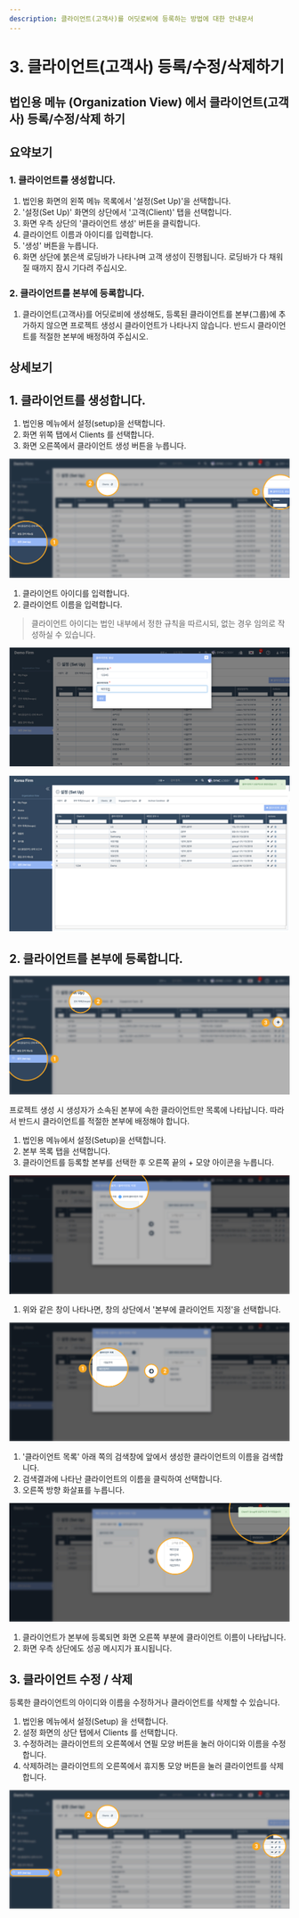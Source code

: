```yaml
---
description: 클라이언트(고객사)를 어딧로비에 등록하는 방법에 대한 안내문서
---
```


# 3. 클라이언트\(고객사\) 등록/수정/삭제하기

## 법인용 메뉴 \(Organization View\) 에서 클라이언트\(고객사\) 등록/수정/삭제 하기  

## 요약보기  

### 1. 클라이언트를 생성합니다. 

1. 법인용 화면의 왼쪽 메뉴 목록에서 '설정\(Set Up\)'을 선택합니다.
2. '설정\(Set Up\)' 화면의 상단에서 '고객\(Client\)' 탭을 선택합니다.
3. 화면 우측 상단의 '클라이언트 생성' 버튼을 클릭합니다.
4. 클라이언트 이름과 아이디를 입력합니다. 
5. '생성' 버튼을 누릅니다. 
6. 화면 상단에 붉은색 로딩바가 나타나며 고객 생성이 진행됩니다. 로딩바가 다 채워질 때까지 잠시 기다려 주십시오.  

### 2. 클라이언트를 본부에 등록합니다. 

1. 클라이언트\(고객사\)를 어딧로비에 생성해도, 등록된 클라이언트를 본부\(그룹\)에 추가하지 않으면 프로젝트 생성시 클라이언트가 나타나지 않습니다. 반드시 클라이언트를 적절한 본부에 배정하여 주십시오. 

## 상세보기  

## 1. 클라이언트를 생성합니다. 

1. 법인용 메뉴에서 설정\(setup\)을 선택합니다. 
2. 화면 위쪽 탭에서 Clients 를 선택합니다. 
3. 화면 오른쪽에서 클라이언트 생성 버튼을 누릅니다. 

![](../../../.gitbook/assets/add_client_1.jpg)

1. 클라이언트 아이디를 입력합니다. 
2. 클라이언트 이름을 입력합니다. 

> 클라이언트 아이디는 법인 내부에서 정한 규칙을 따르시되, 없는 경우 임의로 작성하실 수 있습니다.

![](../../../.gitbook/assets/add_client_2.jpg)

![&#xD654;&#xBA74; &#xC624;&#xB978;&#xCABD; &#xC704;&#xC5D0; &#xC131;&#xACF5; &#xC54C;&#xB78C;&#xC774; &#xB098;&#xD0C0;&#xB0A9;&#xB2C8;&#xB2E4;. ](../../../.gitbook/assets/a_3_3.jpg)

## 2. 클라이언트를 본부에 등록합니다. 

![&#xBC95;&#xC778;&#xC6A9; &#xBA54;&#xB274; &amp;gt; &#xBCF8;&#xBD80; &#xBAA9;&#xB85D;](../../../.gitbook/assets/add_client_3.jpg)

프로젝트 생성 시 생성자가 소속된 본부에 속한 클라이언트만 목록에 나타납니다. 따라서 반드시 클라이언트를 적절한 본부에 배정해야 합니다.  

1. 법인용 메뉴에서 설정\(Setup\)을 선택합니다. 
2. 본부 목록 탭을 선택합니다. 
3. 클라이언트를 등록할 본부를 선택한 후 오른쪽 끝의 + 모양 아이콘을 누릅니다. 

![&#xC0AC;&#xC6A9;&#xC790; &#xBC0F; &#xD074;&#xB77C;&#xC774;&#xC5B8;&#xD2B8; &#xC9C0;&#xC815; &#xCC3D;&#xC774; &#xB098;&#xD0C0;&#xB0A9;&#xB2C8;&#xB2E4;. ](../../../.gitbook/assets/add_client_4.jpg)

1. 위와 같은 창이 나타나면, 창의 상단에서 '본부에 클라이언트 지정'을 선택합니다. 

![&#xAC80;&#xC0C9;&#xCC3D;&#xC5D0; &#xC55E;&#xC5D0;&#xC11C; &#xB4F1;&#xB85D;&#xD55C; &#xD074;&#xB77C;&#xC774;&#xC5B8;&#xD2B8;&#xC758; &#xC774;&#xB984;&#xC744; &#xAC80;&#xC0C9;&#xD558;&#xC5EC; &#xBCF8;&#xBD80;&#xC5D0; &#xBC30;&#xC815;&#xD569;&#xB2C8;&#xB2E4;.  ](../../../.gitbook/assets/add_client_7.jpg)

1. '클라이언트 목록' 아래 쪽의 검색창에 앞에서 생성한 클라이언트의 이름을 검색합니다. 
2. 검색결과에 나타난 클라이언트의 이름을 클릭하여 선택합니다.
3. 오른쪽 방향 화살표를 누릅니다.  

![&#xD074;&#xB77C;&#xC774;&#xC5B8;&#xD2B8;&#xAC00; &#xBCF8;&#xBD80;&#xC5D0; &#xB4F1;&#xB85D;&#xB41C; &#xAC83;&#xC744; &#xD655;&#xC778;&#xD560; &#xC218; &#xC788;&#xC2B5;&#xB2C8;&#xB2E4;. ](../../../.gitbook/assets/add_client_8.jpg)

1. 클라이언트가 본부에 등록되면 화면 오른쪽 부분에 클라이언트 이름이 나타납니다. 
2. 화면 우측 상단에도 성공 메시지가 표시됩니다. 

## 3. 클라이언트 수정 / 삭제  

등록한 클라이언트의 아이디와 이름을 수정하거나 클라이언트를 삭제할 수 있습니다. 

1. 법인용 메뉴에서 설정\(Setup\) 을 선택합니다. 
2. 설정 화면의 상단 탭에서 Clients 를 선택합니다. 
3. 수정하려는 클라이언트의 오른쪽에서 연필 모양 버튼을 눌러 아이디와 이름을 수정합니다.  
4. 삭제하려는 클라이언트의 오른쪽에서 휴지통 모양 버튼을 눌러 클라이언트를 삭제합니다.  

![](../../../.gitbook/assets/add_client_9.jpg)

